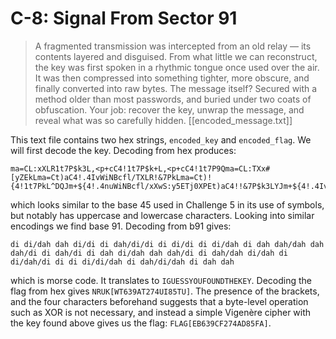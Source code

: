 # C-8: Signal From Sector 91
> A fragmented transmission was intercepted from an old relay — its contents layered and disguised. From what little we can reconstruct, the key was first spoken in a rhythmic tongue once used over the air. It was then compressed into something tighter, more obscure, and finally converted into raw bytes. The message itself? Secured with a method older than most passwords, and buried under two coats of obfuscation. Your job: recover the key, unwrap the message, and reveal what was so carefully hidden. [[encoded_message.txt]]

This text file contains two hex strings, `encoded_key` and `encoded_flag`. 
We will first decode the key. 
Decoding from hex produces:
```
ma=CL:xXLR1t7P$k3L,<p+cC4!1t7P$k+L,<p+cC4!1t7P9Qma=CL:TXx#[yZEkLma=Ct)aC4!.4IvWiNBcfl/TXLR!&7PkLma=Ct)!{4!1t7PkL^DQJm+${4!.4nuWiNBcfl/xXwS:y5ETj0XPEt)aC4!!&7P$k3LYJm+${4!.4IvFl3LYJm+cC4!!&7P9Q^DQJm+cC4!.4IvFl+LzI.W<0#F}u1ETj0XD
```
which looks similar to the base 45 used in Challenge 5 in its use of symbols, but notably has uppercase and lowercase characters. Looking into similar encodings we find base 91. Decoding from b91 gives:
```
di di/dah dah di/di di dah/di/di di di/di di di/dah di dah dah/dah dah dah/di di dah/di di dah di/dah dah dah/di di dah/dah di/dah di di/dah/di di di di/di/dah di dah/di/dah di dah dah
```
which is morse code. It translates to `IGUESSYOUFOUNDTHEKEY`. 
Decoding the flag from hex gives `NRUK[WT639AT274UI85TU]`. 
The presence of the brackets, and the four characters beforehand suggests that a byte-level operation such as XOR is not necessary, and instead a simple Vigenère cipher with the key found above gives us the flag: `FLAG[EB639CF274AD85FA]`.